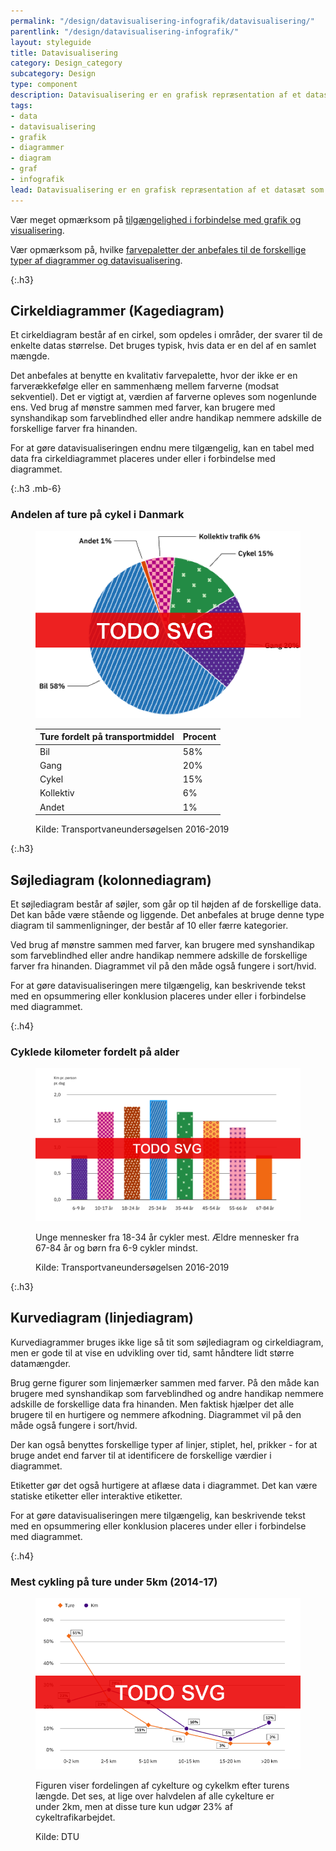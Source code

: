 ```yaml
---
permalink: "/design/datavisualisering-infografik/datavisualisering/"
parentlink: "/design/datavisualisering-infografik/"
layout: styleguide
title: Datavisualisering
category: Design_category
subcategory: Design
type: component
description: Datavisualisering er en grafisk repræsentation af et datasæt som fx et diagram, en graf eller et kort. 
tags:
- data
- datavisualisering
- grafik
- diagrammer
- diagram
- graf
- infografik
lead: Datavisualisering er en grafisk repræsentation af et datasæt som fx et diagram, en graf eller et kort. 
---
```


Vær meget opmærksom på <a href="/design/datavisualisering-infografik/tilgaengelig-grafik/">tilgængelighed i forbindelse med grafik og visualisering</a>.

Vær opmærksom på, hvilke <a href="/design/farver/#datavisualiseringsfarver">farvepaletter der anbefales til de forskellige typer af diagrammer og datavisualisering</a>.

{:.h3}
## Cirkeldiagrammer (Kagediagram)
Et cirkeldiagram består af en cirkel, som opdeles i områder, der svarer til de enkelte datas størrelse. Det bruges typisk, hvis data er en del af en samlet mængde.

Det anbefales at benytte en kvalitativ farvepalette, hvor der ikke er en farverækkefølge eller en sammenhæng mellem farverne (modsat sekventiel).  Det er vigtigt at, værdien af farverne opleves som nogenlunde ens. Ved brug af mønstre sammen med farver, kan brugere med synshandikap som farveblindhed eller andre handikap nemmere adskille de forskellige farver fra hinanden.

For at gøre datavisualiseringen endnu mere tilgængelig, kan en tabel med data fra cirkeldiagrammet placeres under eller i forbindelse med diagrammet. 

{:.h3 .mb-6}
### Andelen af ture på cykel i Danmark
<figure class="w-percent-md-50 mb-6">
    <img src="/assets/img/design/datavisualisering/piechart-transport.png" class="w-percent-100" alt="Eksempel på kagediagram, der viser procentfordeling af folks vurdering af oplevelsen" />
    <figcaption>
        <table class="table table--borderless table--compact mt-4" id="bicycle-trips-denmark-table">
            <thead>
                <tr>
                    <th>Ture fordelt på transportmiddel</th>
                    <th>Procent</th>
                </tr>
            </thead>
            <tbody>
                <tr>
                    <td>Bil</td>
                    <td>58%</td>
                </tr>
                <tr>
                    <td>Gang</td>
                    <td>20%</td>
                </tr>
                <tr>
                    <td>Cykel</td>
                    <td>15%</td>
                </tr>
                <tr>
                    <td>Kollektiv</td>
                    <td>6%</td>
                </tr>
                <tr>
                    <td>Andet</td>
                    <td>1%</td>
                </tr>
            </tbody>
        </table>
        <p class="figcaption">Kilde: Transportvaneundersøgelsen 2016-2019</p>
    </figcaption>
</figure>

{:.h3}
## Søjlediagram (kolonnediagram)

Et søjlediagram består af søjler, som går op til højden af de forskellige data. Det kan både være stående og liggende. Det anbefales at bruge denne type diagram til sammenligninger, der består af 10 eller færre kategorier. 

Ved brug af mønstre sammen med farver, kan brugere med synshandikap som farveblindhed eller andre handikap nemmere adskille de forskellige farver fra hinanden. Diagrammet vil på den måde også fungere i sort/hvid.

For at gøre datavisualiseringen mere tilgængelig, kan beskrivende tekst med en opsummering eller konklusion placeres under eller i forbindelse med diagrammet. 

{:.h4}
### Cyklede kilometer fordelt på alder
<figure>
    <img src="/assets/img/design/datavisualisering/bar-chart.png" alt="Eksempel på søjlediagram, der viser cyklede kilometer pr. person pr. dag fordelt på alder" class="w-percent-md-70">
<figcaption><p>Unge mennesker fra 18-34 år cykler mest. Ældre mennesker fra 67-84 år og børn fra 6-9 cykler mindst.</p><p>Kilde: Transportvaneundersøgelsen 2016-2019</p></figcaption>
</figure>

{:.h3}
## Kurvediagram (linjediagram)

Kurvediagrammer bruges ikke lige så tit som søjlediagram og cirkeldiagram, men er gode til at vise en udvikling over tid, samt håndtere lidt større datamængder.

Brug gerne figurer som linjemærker sammen med farver. På den måde kan brugere med synshandikap som farveblindhed og andre handikap nemmere adskille de forskellige data  fra hinanden. Men faktisk hjælper det alle brugere til en hurtigere og nemmere afkodning. Diagrammet vil på den måde også fungere i sort/hvid.

Der kan også benyttes forskellige typer af linjer, stiplet, hel, prikker - for at bruge andet end farver til at identificere de forskellige værdier i diagrammet.

Etiketter gør det også hurtigere at aflæse data i diagrammet. Det kan være statiske etiketter eller interaktive etiketter.

For at gøre datavisualiseringen mere tilgængelig, kan beskrivende tekst med en opsummering eller konklusion placeres under eller i forbindelse med diagrammet. 

{:.h4}
### Mest cykling på ture under 5km (2014-17)
<figure class="mb-6">
    <img src="/assets/img/design/datavisualisering/graph-biking.png" class="w-percent-md-70" alt="Eksempel på graf der viser fordelingen af cykelture og cykelkm efter turens længde." />
    <figcaption>
        <p>Figuren viser fordelingen af cykelture og cykelkm efter turens længde. Det ses, at lige over halvdelen af alle cykelture er under 2km, men at disse ture kun udgør 23% af cykeltrafikarbejdet.</p>
        <p>Kilde: DTU</p>
    </figcaption>
</figure>








